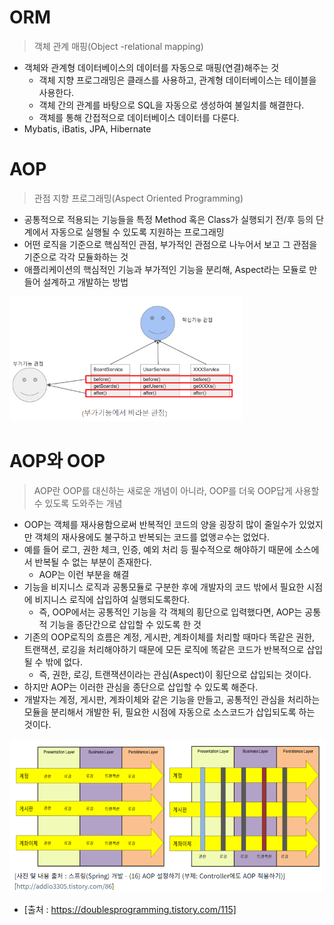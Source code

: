 # ORM

> 객체 관계 매핑(Object -relational mapping)

- 객체와 관계형 데이터베이스의 데이터를 자동으로 매핑(연결)해주는 것
  - 객체 지향 프로그래밍은 클래스를 사용하고, 관계형 데이터베이스는  테이블을 사용한다.
  - 객체 간의 관계를 바탕으로 SQL을 자동으로 생성하여 불일치를 해결한다.
  - 객체를 통해 간접적으로 데이터베이스 데이터를 다룬다.
- Mybatis, iBatis, JPA, Hibernate



# AOP

> 관점 지향 프로그래밍(Aspect Oriented Programming)

* 공통적으로 적용되는 기능들을 특정 Method 혹은 Class가 실행되기 전/후 등의 단계에서 자동으로 실행될 수 있도록 지원하는 프로그래밍
* 어떤 로직을 기준으로 핵심적인 관점, 부가적인 관점으로 나누어서 보고 그 관점을 기준으로 각각 모듈화하는 것
* 애플리케이션의 핵심적인 기능과 부가적인 기능을 분리해, Aspect라는 모듈로 만들어 설계하고 개발하는 방법

<img src="./image/aop.PNG" style="zoom:60%;" />



# AOP와 OOP

> AOP란 OOP를 대신하는 새로운 개념이 아니라, OOP를 더욱 OOP답게 사용할 수 있도록 도와주는 개념

* OOP는 객체를 재사용함으로써 반복적인 코드의 양을 굉장히 많이 줄일수가 있었지만 객체의 재사용에도 불구하고 반복되는 코드를 없앵ㄹ수는 없었다.
* 예를 들어 로그, 권한 체크, 인증, 예외 처리 등 필수적으로 해야하기 때문에 소스에서 반복될 수 없는 부분이 존재한다. 
  * AOP는 이런 부분을 해결
* 기능을 비지니스 로직과 공통모듈로 구분한 후에 개발자의 코드 밖에서 필요한 시점에 비지니스 로직에 삽입하여 실행되도록한다.
  * 즉, OOP에서는 공통적인 기능을 각 객체의 횡단으로 입력했다면, AOP는 공통적 기능을 종단간으로 삽입할 수 있도록 한 것
* 기존의 OOP로직의 흐름은 계정, 게시판, 계좌이체를 처리할 때마다 똑같은 권한, 트랜잭션, 로깅을 처리해야하기 때문에 모든 로직에 똑같은 코드가 반복적으로 삽입될 수 밖에 없다.
  * 즉, 권한, 로깅, 트랜잭션이라는 관심(Aspect)이 횡단으로 삽입되는 것이다.
* 하지만 AOP는 이러한 관심을 종단으로 삽입할 수 있도록 해준다.
* 개발자는 계정, 게시판, 계좌이체와 같은 기능을 만들고, 공통적인 관심을 처리하는 모듈을 분리해서 개발한 뒤, 필요한 시점에 자동으로 소스코드가 삽입되도록 하는 것이다.



<img src="./image/aop2.PNG" style="zoom:60%;" />

* [출처 : https://doublesprogramming.tistory.com/115]

